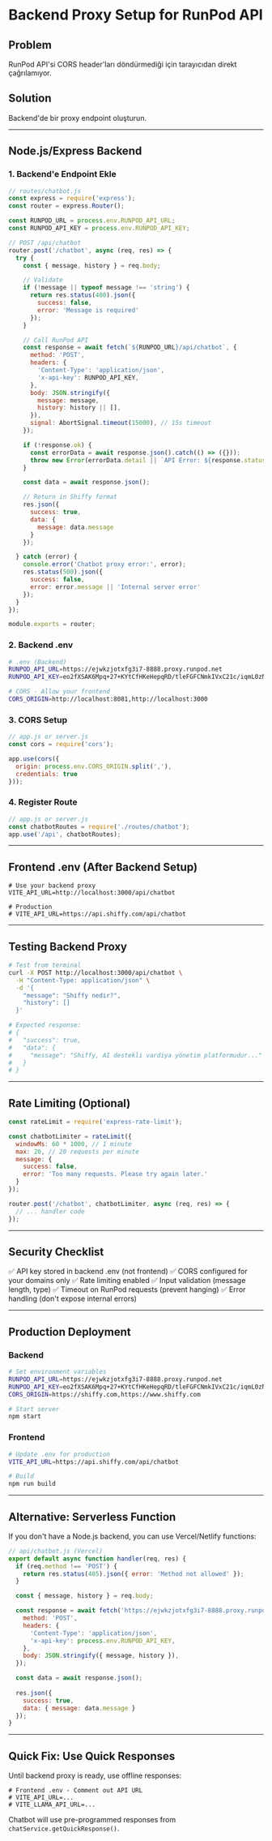# Backend Proxy Setup for RunPod API

## Problem
RunPod API'si CORS header'ları döndürmediği için tarayıcıdan direkt çağrılamıyor.

## Solution
Backend'de bir proxy endpoint oluşturun.

---

## Node.js/Express Backend

### 1. Backend'e Endpoint Ekle

```javascript
// routes/chatbot.js
const express = require('express');
const router = express.Router();

const RUNPOD_URL = process.env.RUNPOD_API_URL;
const RUNPOD_API_KEY = process.env.RUNPOD_API_KEY;

// POST /api/chatbot
router.post('/chatbot', async (req, res) => {
  try {
    const { message, history } = req.body;

    // Validate
    if (!message || typeof message !== 'string') {
      return res.status(400).json({
        success: false,
        error: 'Message is required'
      });
    }

    // Call RunPod API
    const response = await fetch(`${RUNPOD_URL}/api/chatbot`, {
      method: 'POST',
      headers: {
        'Content-Type': 'application/json',
        'x-api-key': RUNPOD_API_KEY,
      },
      body: JSON.stringify({
        message: message,
        history: history || [],
      }),
      signal: AbortSignal.timeout(15000), // 15s timeout
    });

    if (!response.ok) {
      const errorData = await response.json().catch(() => ({}));
      throw new Error(errorData.detail || `API Error: ${response.status}`);
    }

    const data = await response.json();

    // Return in Shiffy format
    res.json({
      success: true,
      data: {
        message: data.message
      }
    });

  } catch (error) {
    console.error('Chatbot proxy error:', error);
    res.status(500).json({
      success: false,
      error: error.message || 'Internal server error'
    });
  }
});

module.exports = router;
```

### 2. Backend .env

```bash
# .env (Backend)
RUNPOD_API_URL=https://ejwkzjotxfg3i7-8888.proxy.runpod.net
RUNPOD_API_KEY=eo2fXSAK6Mpq+27+KYtCfHKeHepqRD/tleFGFCNmkIVxC21c/iqmL0zNb3B/D+T/

# CORS - Allow your frontend
CORS_ORIGIN=http://localhost:8081,http://localhost:3000
```

### 3. CORS Setup

```javascript
// app.js or server.js
const cors = require('cors');

app.use(cors({
  origin: process.env.CORS_ORIGIN.split(','),
  credentials: true
}));
```

### 4. Register Route

```javascript
// app.js or server.js
const chatbotRoutes = require('./routes/chatbot');
app.use('/api', chatbotRoutes);
```

---

## Frontend .env (After Backend Setup)

```env
# Use your backend proxy
VITE_API_URL=http://localhost:3000/api/chatbot

# Production
# VITE_API_URL=https://api.shiffy.com/api/chatbot
```

---

## Testing Backend Proxy

```bash
# Test from terminal
curl -X POST http://localhost:3000/api/chatbot \
  -H "Content-Type: application/json" \
  -d '{
    "message": "Shiffy nedir?",
    "history": []
  }'

# Expected response:
# {
#   "success": true,
#   "data": {
#     "message": "Shiffy, AI destekli vardiya yönetim platformudur..."
#   }
# }
```

---

## Rate Limiting (Optional)

```javascript
const rateLimit = require('express-rate-limit');

const chatbotLimiter = rateLimit({
  windowMs: 60 * 1000, // 1 minute
  max: 20, // 20 requests per minute
  message: {
    success: false,
    error: 'Too many requests. Please try again later.'
  }
});

router.post('/chatbot', chatbotLimiter, async (req, res) => {
  // ... handler code
});
```

---

## Security Checklist

✅ API key stored in backend .env (not frontend)
✅ CORS configured for your domains only
✅ Rate limiting enabled
✅ Input validation (message length, type)
✅ Timeout on RunPod requests (prevent hanging)
✅ Error handling (don't expose internal errors)

---

## Production Deployment

### Backend
```bash
# Set environment variables
RUNPOD_API_URL=https://ejwkzjotxfg3i7-8888.proxy.runpod.net
RUNPOD_API_KEY=eo2fXSAK6Mpq+27+KYtCfHKeHepqRD/tleFGFCNmkIVxC21c/iqmL0zNb3B/D+T/
CORS_ORIGIN=https://shiffy.com,https://www.shiffy.com

# Start server
npm start
```

### Frontend
```bash
# Update .env for production
VITE_API_URL=https://api.shiffy.com/api/chatbot

# Build
npm run build
```

---

## Alternative: Serverless Function

If you don't have a Node.js backend, you can use Vercel/Netlify functions:

```javascript
// api/chatbot.js (Vercel)
export default async function handler(req, res) {
  if (req.method !== 'POST') {
    return res.status(405).json({ error: 'Method not allowed' });
  }

  const { message, history } = req.body;

  const response = await fetch('https://ejwkzjotxfg3i7-8888.proxy.runpod.net/api/chatbot', {
    method: 'POST',
    headers: {
      'Content-Type': 'application/json',
      'x-api-key': process.env.RUNPOD_API_KEY,
    },
    body: JSON.stringify({ message, history }),
  });

  const data = await response.json();
  
  res.json({
    success: true,
    data: { message: data.message }
  });
}
```

---

## Quick Fix: Use Quick Responses

Until backend proxy is ready, use offline responses:

```env
# Frontend .env - Comment out API URL
# VITE_API_URL=...
# VITE_LLAMA_API_URL=...
```

Chatbot will use pre-programmed responses from `chatService.getQuickResponse()`.
